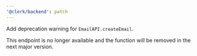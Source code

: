 ```yaml
---
'@clerk/backend': patch
---
```


Add deprecation warning for `EmailAPI.createEmail`.

This endpoint is no longer available and the function will be removed in the next major version.

